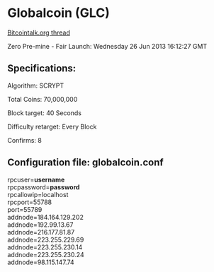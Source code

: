 <h1>Globalcoin (GLC)</h1>

<a href="https://bitcointalk.org/index.php?topic=243911.0" target="_blank">Bitcointalk.org thread</a>

Zero Pre-mine - Fair Launch: Wednesday 26 Jun 2013 16:12:27 GMT

<h2>Specifications:</h2>

Algorithm: SCRYPT

Total Coins: 70,000,000

Block target: 40 Seconds

Difficulty retarget: Every Block

Confirms: 8

<h2>Configuration file: globalcoin.conf</h2>

rpcuser=**username**<br>
rpcpassword=**password**<br>
rpcallowip=localhost<br>
rpcport=55788<br>
port=55789<br>
addnode=184.164.129.202<br>
addnode=192.99.13.67<br>
addnode=216.177.81.87<br>
addnode=223.255.229.69<br>
addnode=223.255.230.14<br>
addnode=223.255.230.24<br>
addnode=98.115.147.74<br>
